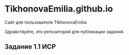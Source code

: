 # TikhonovaEmilia.github.io
Сайт для пользователя TikhonovaEmilia

Здравствуйте, это репозиторий для публикации заданий.

## Задание 1.1 ИСР
